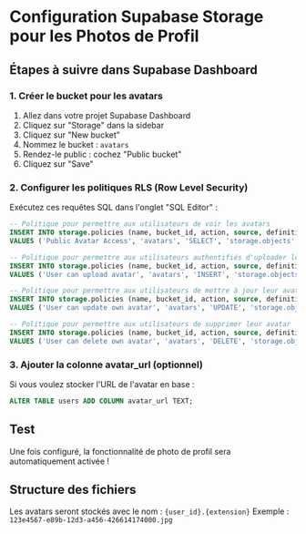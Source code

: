# Configuration Supabase Storage pour les Photos de Profil

## Étapes à suivre dans Supabase Dashboard

### 1. Créer le bucket pour les avatars

1. Allez dans votre projet Supabase Dashboard
2. Cliquez sur "Storage" dans la sidebar
3. Cliquez sur "New bucket"
4. Nommez le bucket : `avatars`
5. Rendez-le public : cochez "Public bucket"
6. Cliquez sur "Save"

### 2. Configurer les politiques RLS (Row Level Security)

Exécutez ces requêtes SQL dans l'onglet "SQL Editor" :

```sql
-- Politique pour permettre aux utilisateurs de voir les avatars
INSERT INTO storage.policies (name, bucket_id, action, source, definition)
VALUES ('Public Avatar Access', 'avatars', 'SELECT', 'storage.objects', 'bucket_id = ''avatars''');

-- Politique pour permettre aux utilisateurs authentifiés d'uploader leur avatar
INSERT INTO storage.policies (name, bucket_id, action, source, definition)
VALUES ('User can upload avatar', 'avatars', 'INSERT', 'storage.objects', 'auth.uid()::text = (storage.foldername(name))[1]');

-- Politique pour permettre aux utilisateurs de mettre à jour leur avatar
INSERT INTO storage.policies (name, bucket_id, action, source, definition)
VALUES ('User can update own avatar', 'avatars', 'UPDATE', 'storage.objects', 'auth.uid()::text = (storage.foldername(name))[1]');

-- Politique pour permettre aux utilisateurs de supprimer leur avatar
INSERT INTO storage.policies (name, bucket_id, action, source, definition)
VALUES ('User can delete own avatar', 'avatars', 'DELETE', 'storage.objects', 'auth.uid()::text = (storage.foldername(name))[1]');
```

### 3. Ajouter la colonne avatar_url (optionnel)

Si vous voulez stocker l'URL de l'avatar en base :

```sql
ALTER TABLE users ADD COLUMN avatar_url TEXT;
```

## Test

Une fois configuré, la fonctionnalité de photo de profil sera automatiquement activée !

## Structure des fichiers

Les avatars seront stockés avec le nom : `{user_id}.{extension}`
Exemple : `123e4567-e89b-12d3-a456-426614174000.jpg` 